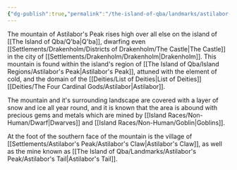 ```yaml
---
{"dg-publish":true,"permalink":"/the-island-of-qba/landmarks/astilabor-s-peak/astilabor-s-peak-mountain/"}
---
```



The mountain of Astilabor's Peak rises high over all else on the island of [[The Island of Qba/Q'ba\|Q'ba]], dwarfing even [[Settlements/Drakenholm/Districts of Drakenholm/The Castle\|The Castle]] in the city of [[Settlements/Drakenholm/Drakenholm\|Drakenholm]]. This mountain is found within the island's region of [[The Island of Qba/Island Regions/Astilabor's Peak\|Astilabor's Peak]], attuned with the element of cold, and the domain of the [[Deities/List of Deities\|List of Deities]] [[Deities/The Four Cardinal Gods/Astilabor\|Astilabor]]. 

The mountain and it's surrounding landscape are covered with a layer of snow and ice all year round, and it is known that the area is abound with precious gems and metals which are mined by [[Island Races/Non-Human/Dwarf\|Dwarves]] and [[Island Races/Non-Human/Goblin\|Goblins]]. 

At the foot of the southern face of the mountain is the village of [[Settlements/Astilabor's Peak/Astilabor's Claw\|Astilabor's Claw]], as well as the mine known as [[The Island of Qba/Landmarks/Astilabor's Peak/Astilabor's Tail\|Astilabor's Tail]].
